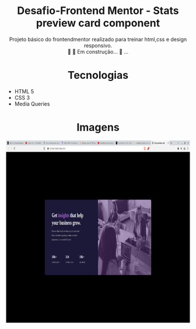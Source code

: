 <h1 align="center">Desafio-Frontend Mentor - Stats preview card component</h1>
<p align="center">Projeto básico do frontendmentor realizado para treinar html,css e design responsivo.<br>🚧  🚀 Em construção...  🚧 ...</p>

<h1 align="center"> Tecnologias </h1>
<p>
    <ul>
        <li>HTML 5</li>
        <li>CSS 3</li>
        <li>Media Queries</li>
    </ul>
</p>

<h1 align="center">Imagens</h1>
<img  title="header" src="img/imagem-desafio.png" width=100% height=500px align="center">